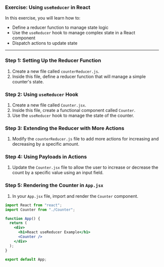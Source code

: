 ### Exercise: Using `useReducer` in React

In this exercise, you will learn how to:

- Define a reducer function to manage state logic
- Use the `useReducer` hook to manage complex state in a React component
- Dispatch actions to update state

---

### Step 1: Setting Up the Reducer Function

1. Create a new file called `counterReducer.js`.
2. Inside this file, define a reducer function that will manage a simple counter's state.

### Step 2: Using `useReducer` Hook

1. Create a new file called `Counter.jsx`.
2. Inside this file, create a functional component called `Counter`.
3. Use the `useReducer` hook to manage the state of the counter.

### Step 3: Extending the Reducer with More Actions

1. Modify the `counterReducer.js` file to add more actions for increasing and decreasing by a specific amount.

### Step 4: Using Payloads in Actions

1. Update the `Counter.jsx` file to allow the user to increase or decrease the count by a specific value using an input field.

### Step 5: Rendering the Counter in `App.jsx`

1. In your `App.jsx` file, import and render the `Counter` component.

```jsx
import React from "react";
import Counter from "./Counter";

function App() {
  return (
    <div>
      <h1>React useReducer Example</h1>
      <Counter />
    </div>
  );
}

export default App;
```
